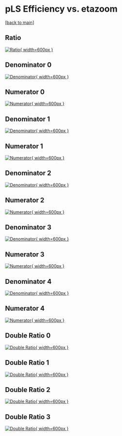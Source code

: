 # pLS Efficiency vs. etazoom

[[back to main](./)]



## Ratio

[![Ratio](../mtv/var/pLS_xtr_211_1_eff_etazoom.png){ width=600px }](../mtv/var/pLS_xtr_211_1_eff_etazoom.pdf)

## Denominator 0

[![Denominator](../mtv/den/pLS_xtr_211_1_eff_etazoom_den0.png){ width=600px }](../mtv/den/pLS_xtr_211_1_eff_etazoom_den0.pdf)

## Numerator 0

[![Numerator](../mtv/num/pLS_xtr_211_1_eff_etazoom_num0.png){ width=600px }](../mtv/num/pLS_xtr_211_1_eff_etazoom_num0.pdf)

## Denominator 1

[![Denominator](../mtv/den/pLS_xtr_211_1_eff_etazoom_den1.png){ width=600px }](../mtv/den/pLS_xtr_211_1_eff_etazoom_den1.pdf)

## Numerator 1

[![Numerator](../mtv/num/pLS_xtr_211_1_eff_etazoom_num1.png){ width=600px }](../mtv/num/pLS_xtr_211_1_eff_etazoom_num1.pdf)

## Denominator 2

[![Denominator](../mtv/den/pLS_xtr_211_1_eff_etazoom_den2.png){ width=600px }](../mtv/den/pLS_xtr_211_1_eff_etazoom_den2.pdf)

## Numerator 2

[![Numerator](../mtv/num/pLS_xtr_211_1_eff_etazoom_num2.png){ width=600px }](../mtv/num/pLS_xtr_211_1_eff_etazoom_num2.pdf)

## Denominator 3

[![Denominator](../mtv/den/pLS_xtr_211_1_eff_etazoom_den3.png){ width=600px }](../mtv/den/pLS_xtr_211_1_eff_etazoom_den3.pdf)

## Numerator 3

[![Numerator](../mtv/num/pLS_xtr_211_1_eff_etazoom_num3.png){ width=600px }](../mtv/num/pLS_xtr_211_1_eff_etazoom_num3.pdf)

## Denominator 4

[![Denominator](../mtv/den/pLS_xtr_211_1_eff_etazoom_den4.png){ width=600px }](../mtv/den/pLS_xtr_211_1_eff_etazoom_den4.pdf)

## Numerator 4

[![Numerator](../mtv/num/pLS_xtr_211_1_eff_etazoom_num4.png){ width=600px }](../mtv/num/pLS_xtr_211_1_eff_etazoom_num4.pdf)

## Double Ratio 0

[![Double Ratio](../mtv/ratio/pLS_xtr_211_1_eff_etazoom_ratio0.png){ width=600px }](../mtv/ratio/pLS_xtr_211_1_eff_etazoom_ratio0.pdf)

## Double Ratio 1

[![Double Ratio](../mtv/ratio/pLS_xtr_211_1_eff_etazoom_ratio1.png){ width=600px }](../mtv/ratio/pLS_xtr_211_1_eff_etazoom_ratio1.pdf)

## Double Ratio 2

[![Double Ratio](../mtv/ratio/pLS_xtr_211_1_eff_etazoom_ratio2.png){ width=600px }](../mtv/ratio/pLS_xtr_211_1_eff_etazoom_ratio2.pdf)

## Double Ratio 3

[![Double Ratio](../mtv/ratio/pLS_xtr_211_1_eff_etazoom_ratio3.png){ width=600px }](../mtv/ratio/pLS_xtr_211_1_eff_etazoom_ratio3.pdf)

